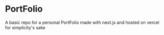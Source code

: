 # PortFolio
A basic repo for a personal PortFolio made with next.js and hosted on vercel for simplicity's sake

